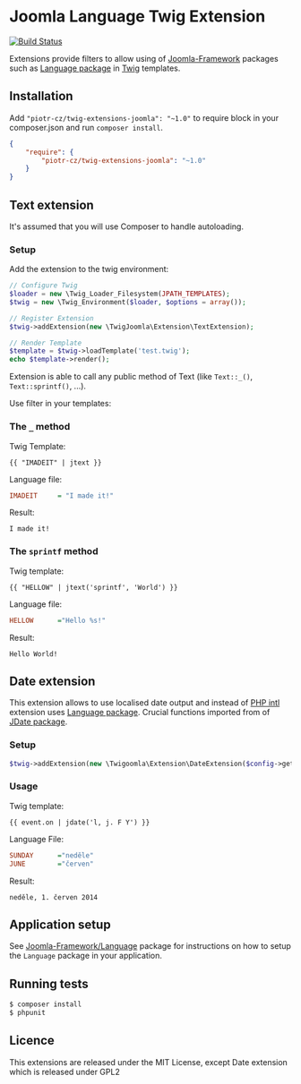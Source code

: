 Joomla Language Twig Extension
==============================

[![Build Status](https://travis-ci.org/piotr-cz/Twig-extensions-Joomla.svg?branch=master)](https://travis-ci.org/piotr-cz/Twig-extensions-Joomla)

Extensions provide filters to allow using of [Joomla-Framework][2] packages such as [Language package][3] in [Twig][1] templates.


## Installation

Add `"piotr-cz/twig-extensions-joomla": "~1.0"` to require block in your composer.json and run `composer install`.

```json
{
	"require": {
		"piotr-cz/twig-extensions-joomla": "~1.0"
	}
}
```


## Text extension

It's assumed that you will use Composer to handle autoloading.

### Setup

Add the extension to the twig environment:

```php
// Configure Twig
$loader = new \Twig_Loader_Filesystem(JPATH_TEMPLATES);
$twig = new \Twig_Environment($loader, $options = array());

// Register Extension
$twig->addExtension(new \TwigJoomla\Extension\TextExtension);

// Render Template
$template = $twig->loadTemplate('test.twig');
echo $template->render();
```


Extension is able to call any public method of Text (like `Text::_()`, `Text::sprintf()`, ...).

Use filter in your templates:


### The `_` method

Twig Template:
```twig
{{ "IMADEIT" | jtext }}
```

Language file:
```ini
IMADEIT 	= "I made it!"
```

Result:
```
I made it!
```


### The `sprintf` method

Twig template:
```twig
{{ "HELLOW" | jtext('sprintf', 'World') }}
```

Language file:
```ini
HELLOW		="Hello %s!"
```

Result:
```
Hello World!
```


## Date extension

This extension allows to use localised date output and instead of [PHP intl](http://php.net/intl) extension uses [Language package][3].
Crucial functions imported from of [JDate package](https://github.com/joomla/joomla-platform/blob/staging/libraries/joomla/date/date.php).

### Setup

```php
$twig->addExtension(new \Twigoomla\Extension\DateExtension($config->get('timezone')));
```

### Usage

Twig template:
```twig
{{ event.on | jdate('l, j. F Y') }}
```

Language File:
```ini
SUNDAY		="neděle"
JUNE		="červen"
```

Result:
```
neděle, 1. červen 2014
```



## Application setup

See [Joomla-Framework/Language][3] package for instructions on how to setup the `Language` package in your application.


## Running tests

```sh
$ composer install
$ phpunit
```

## Licence
This extensions are released under the MIT License, except Date extension which is released under GPL2


[1]: http://twig.sensiolabs.org
[2]: http://framework.joomla.org
[3]: https://github.com/joomla-framework/language
